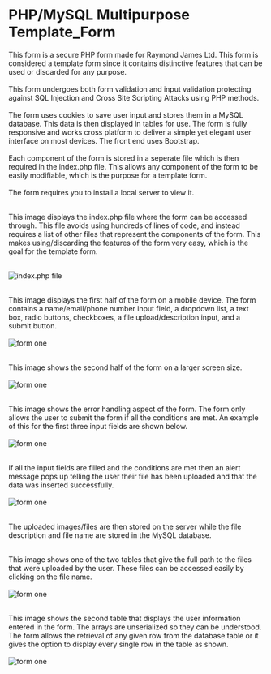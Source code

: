 # PHP/MySQL Multipurpose Template_Form
This form is a secure PHP form made for Raymond James Ltd. This form is considered a template form since it contains distinctive features 
that can be used or discarded for any purpose. <br> <br>
This form undergoes both form validation and input validation protecting against SQL Injection and Cross Site Scripting Attacks using PHP methods.
<br> <br> The form uses cookies to save user input and stores them in a MySQL database. This data is then displayed in tables for use.
The form is fully responsive and works cross platform to deliver a simple yet elegant user interface on most devices. The front end uses Bootstrap.
<br> <br>
Each component of the form is stored in a seperate file which is then required in the index.php file. This allows any component of the form to be easily modifiable, which is the purpose for a template form.
<br><br>
The form requires you to install a local server to view it.<br><br>

This image displays the index.php file where the form can be accessed through. This file avoids using hundreds of lines of code, and instead requires a list of other files that represent the components of the form. This makes using/discarding the features of the form very easy, which is the goal for the template form. <br> <br>

![index.php file](Images/index.PNG) <br><br>

This image displays the first half of the form on a mobile device. The form contains a name/email/phone number input field, a dropdown list, a text box, radio buttons, checkboxes, a file upload/description input, and a submit button. <br><br>
![form one](Images/form_1.PNG) <br><br>

This image shows the second half of the form on a larger screen size. <br><br>
![form one](Images/form_2.PNG) <br><br>

This image shows the error handling aspect of the form. The form only allows the user to submit the form if all the conditions are met. An example of this for the first three input fields are shown below. <br><br>
![form one](Images/index_3.PNG) <br><br>

If all the input fields are filled and the conditions are met then an alert message pops up telling the user their file has been uploaded and that the data was inserted successfully. <br><br>
![form one](Images/index_4.PNG) <br><br>

The uploaded images/files are then stored on the server while the file description and file name are stored in the MySQL database. <br><br>

This image shows one of the two tables that give the full path to the files that were uploaded by the user. These files can be accessed easily by clicking on the file name. <br><br>
![form one](Images/index_5.PNG) <br><br>

This image shows the second table that displays the user information entered in the form. The arrays are unserialized so they can be understood. The form allows the retrieval of any given row from the database table or it gives the option to display every single row in the table as shown. <br><br>
![form one](Images/index_6.PNG) <br><br>
